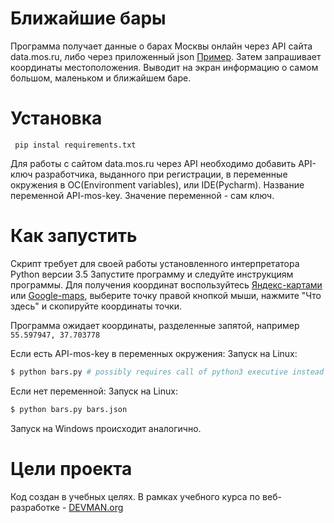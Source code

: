 # Ближайшие бары

Программа получает данные о барах Москвы онлайн через API сайта data.mos.ru, либо через приложенный json [Пример](https://devman.org/media/filer_public/95/74/957441dc-78df-4c99-83b2-e93dfd13c2fa/bars.json). Затем запрашивает координаты местоположения. Выводит на экран информацию о самом большом, маленьком и ближайшем баре.

# Установка

```  pip instal requirements.txt ```

Для работы с сайтом data.mos.ru через API необходимо добавить API-ключ разработчика, выданного при регистрации, в переменные окружения в  ОС(Environment variables), или IDE(Pycharm). Название переменной API-mos-key. Значение переменной - сам ключ. 

# Как запустить

Скрипт требует для своей работы установленного интерпретатора Python версии 3.5
Запустите программу и следуйте инструкциям программы.
Для получения координат воспользуйтесь [Яндекс-картами](https://yandex.ru/maps) или [Google-maps](https://www.google.ru/maps), выберите точку правой кнопкой мыши, нажмите "Что здесь" и скопируйте координаты точки. 

Программа ожидает координаты, разделенные запятой, например ```55.597947, 37.703778```

Если есть API-mos-key в переменных окружения:
Запуск на Linux:
```bash
$ python bars.py # possibly requires call of python3 executive instead of just python
```
Если нет переменной:
Запуск на Linux:
```bash
$ python bars.py bars.json
```

Запуск на Windows происходит аналогично.

# Цели проекта

Код создан в учебных целях. В рамках учебного курса по веб-разработке - [DEVMAN.org](https://devman.org)
